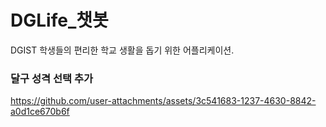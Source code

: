# DGLife_챗봇

DGIST 학생들의 편리한 학교 생활을 돕기 위한 어플리케이션.

### 달구 성격 선택 추가


https://github.com/user-attachments/assets/3c541683-1237-4630-8842-a0d1ce670b6f

